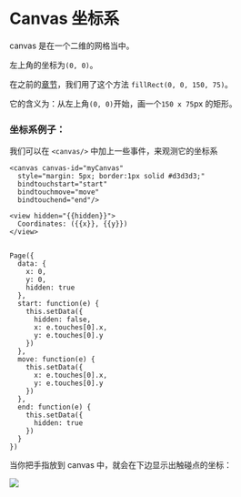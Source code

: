 <!-- https://developers.weixin.qq.com/miniprogram/dev/api/canvas/coordinates.html -->

Canvas 坐标系
==========

canvas 是在一个二维的网格当中。

左上角的坐标为`(0, 0)`。

在之前的[章节](https://developers.weixin.qq.com/miniprogram/dev/api/canvas/intro.html)，我们用了这个方法 `fillRect(0, 0, 150, 75)`。

它的含义为：从左上角`(0, 0)`开始，画一个`150 x 75`px 的矩形。

### 坐标系例子：

我们可以在 `<canvas/>` 中加上一些事件，来观测它的坐标系

    <canvas canvas-id="myCanvas"
      style="margin: 5px; border:1px solid #d3d3d3;"
      bindtouchstart="start"
      bindtouchmove="move"
      bindtouchend="end"/>
    
    <view hidden="{{hidden}}">
      Coordinates: ({{x}}, {{y}})
    </view>
    

    Page({
      data: {
        x: 0,
        y: 0,
        hidden: true
      },
      start: function(e) {
        this.setData({
          hidden: false,
          x: e.touches[0].x,
          y: e.touches[0].y
        })
      },
      move: function(e) {
        this.setData({
          x: e.touches[0].x,
          y: e.touches[0].y
        })
      },
      end: function(e) {
        this.setData({
          hidden: true
        })
      }
    })
    

当你把手指放到 canvas 中，就会在下边显示出触碰点的坐标：

![](https://developers.weixin.qq.com/miniprogram/dev/image/canvas/coordinates.gif)
